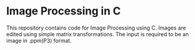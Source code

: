 Image Processing in C
=====================

This repository contains code for Image Processing using C. Images are edited using simple matrix transformations. The input is required to be an image in .ppm(P3) format.
